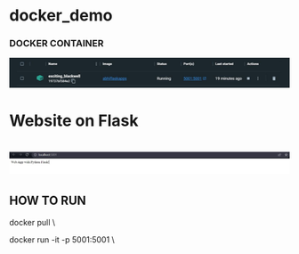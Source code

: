 # docker_demo


<h3>DOCKER  CONTAINER</h3>
<img src= "img/Capture.JPG" > 


<h1>Website on Flask<h1>
<img src= "img/Capture2.JPG" > 



<h2>HOW TO RUN </h2>
<p> docker pull \<docker-image-name\> </p>     
<p> docker run -it -p 5001:5001 \<image-name\> </p>

